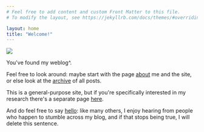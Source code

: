 ```yaml
---
# Feel free to add content and custom Front Matter to this file.
# To modify the layout, see https://jekyllrb.com/docs/themes/#overriding-theme-defaults

layout: home
title: "Welcome!"
---
```


<img src="/images/moi.jpg" class="home-image">

You've found my weblog^. 

Feel free to look around: maybe start with the page [about](/about) me and the site, or else look at the [archive](/archive) of all posts.

This is a general-purpose site, but if you're specifically interested in my research there's a separate page [here](/research).

And do feel free to say [hello](mailto:raymondadouglas@gmail.com): like many others, I enjoy hearing from people who happen to stumble across my blog, and if that stops being true, I will delete this sentence.